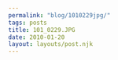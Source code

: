 ```yaml
---
permalink: "blog/1010229jpg/"
tags: posts
title: 101_0229.JPG
date: 2010-01-20
layout: layouts/post.njk
---
```


